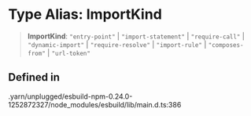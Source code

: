 # Type Alias: ImportKind

> **ImportKind**: `"entry-point"` \| `"import-statement"` \| `"require-call"` \| `"dynamic-import"` \| `"require-resolve"` \| `"import-rule"` \| `"composes-from"` \| `"url-token"`

## Defined in

.yarn/unplugged/esbuild-npm-0.24.0-1252872327/node\_modules/esbuild/lib/main.d.ts:386
